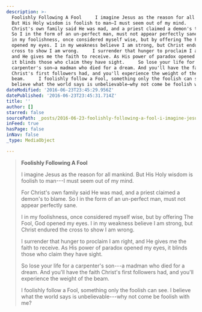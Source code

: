 ```yaml
---
description: >-
  Foolishly Following A Fool     I imagine Jesus as the reason for all mankind.
  But His Holy wisdom is foolish to man—I must seem out of my mind.      For
  Christ's own family said He was mad, and a priest claimed a demon's to blame.
  So I in the form of an un-perfect man, must not appear perfectly sane.     I
  in my foolishness, once considered myself wise, but by offering The Fool, God
  opened my eyes. I in my weakness believe I am strong, but Christ endured the
  cross to show I am wrong.     I surrender that hunger to proclaim I am right,
  and He gives me the faith to receive. As His power of paradox opened my eyes,
  it blinds those who claim they have sight.     So lose your life for a
  carpenter's son—a madman who died for a dream. And you'll have the faith
  Christ's first followers had, and you'll experience the weight of the
  beam.     I foolishly follow a Fool, something only the foolish can see. I
  believe what the world says is unbelievable—why not come be foolish with me?
dateModified: '2016-06-23T23:45:29.956Z'
datePublished: '2016-06-23T23:45:31.714Z'
title: ''
author: []
starred: false
sourcePath: _posts/2016-06-23-foolishly-following-a-fool-i-imagine-jesus-as-the-reason.md
inFeed: true
hasPage: false
inNav: false
_type: MediaObject

---
```

> **Foolishly Following A Fool**  
>   
> I imagine Jesus as the reason for all mankind. But His Holy wisdom is foolish to man---I must seem out of my mind.   
>   
> For Christ's own family said He was mad, and a priest claimed a demon's to blame. So I in the form of an un-perfect man, must not appear perfectly sane.  
>   
> I in my foolishness, once considered myself wise, but by offering The Fool, God opened my eyes. I in my weakness believe I am strong, but Christ endured the cross to show I am wrong.  
>   
> I surrender that hunger to proclaim I am right, and He gives me the faith to receive. As His power of paradox opened my eyes, it blinds those who claim they have sight.  
>   
> So lose your life for a carpenter's son---a madman who died for a dream. And you'll have the faith Christ's first followers had, and you'll experience the weight of the beam.  
>   
> I foolishly follow a Fool, something only the foolish can see. I believe what the world says is unbelievable---why not come be foolish with me?